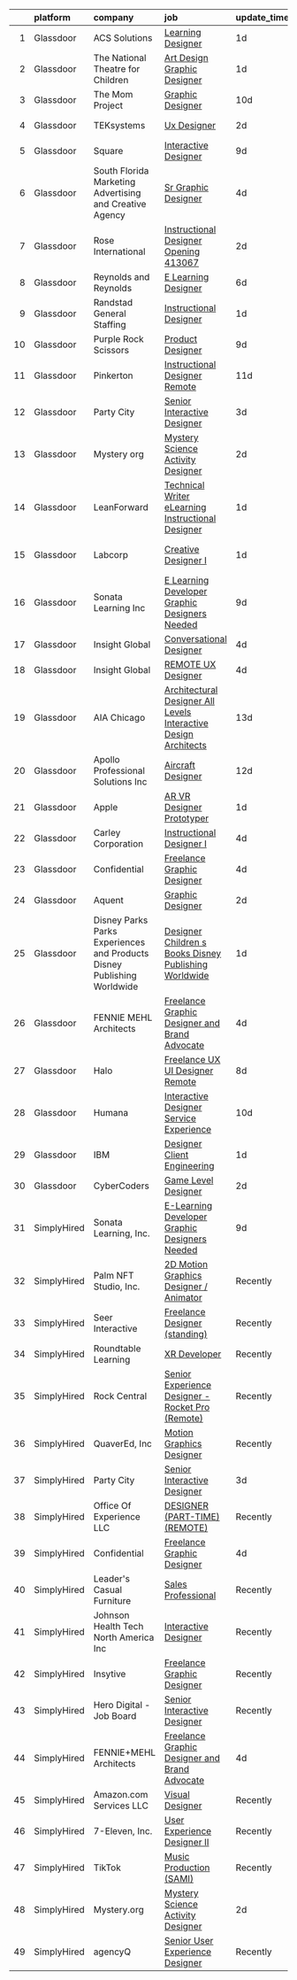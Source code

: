 

|    | platform    | company                                                                  | job                                                                                                                                                                                                                                                                                                                                                                                                                                                                                                                                                                                                                                                                                                                                                                                                                                                                                                                                                                                                                                                                                                                                                                                                                                                                                                                                                                                                                                                                                                             | update_time   | location                   |
|---:|:------------|:-------------------------------------------------------------------------|:----------------------------------------------------------------------------------------------------------------------------------------------------------------------------------------------------------------------------------------------------------------------------------------------------------------------------------------------------------------------------------------------------------------------------------------------------------------------------------------------------------------------------------------------------------------------------------------------------------------------------------------------------------------------------------------------------------------------------------------------------------------------------------------------------------------------------------------------------------------------------------------------------------------------------------------------------------------------------------------------------------------------------------------------------------------------------------------------------------------------------------------------------------------------------------------------------------------------------------------------------------------------------------------------------------------------------------------------------------------------------------------------------------------------------------------------------------------------------------------------------------------|:--------------|:---------------------------|
|  1 | Glassdoor   | ACS Solutions                                                            | [Learning Designer](https://www.glassdoor.com/partner/jobListing.htm?pos=112&ao=1110586&s=58&guid=00000181329c9851a602a0b73226b55b&src=GD_JOB_AD&t=SR&vt=w&ea=1&cs=1_2397327e&cb=1654411532762&jobListingId=1007916136307&cpc=32EE424DE2B657EB&jrtk=3-0-1g4p9p63e3c51001-1g4p9p640kuh3800-06a6a1e5ada34f8f--6NYlbfkN0BOBaSkz9YqNQea33Fsetb-6IEO80JfEUDCB5Srga3QrrehZ7UOkmzbtTx2OeP4m-9HTK_eyahXUSh2k15_blSxunLCMZAbBYNMrZUwONpoRjrhqXS-LzKKGZV8TaFLceOh-_x83z1Rj0q66Qe84bPNfRiAsOjyPo89Jh62nnJ46j4f4WyJW5SF0BT5BGlvPrDgGgRXKp9P3QjbOmisivuth4AYmmXTZFP3u7LudvuIWmcgOUVnVViKboZAOSowbswAPRaKksxYEc0XPhR4PsC4C4omZHykYmOoWyVzktOxHfgSY2ZlVXfSoHROyLVLZm7x8K953YMWCUh44epuam8lJxAdkFoGgnrueEg8f0n8MrWJUWhEBIoYH4WRtmiY4dbXna3ayYN6e4VX5thkXKU433EeH424wYHewZPG90DQ7Hx8TS6KFPsTMs0GM__hG2g13FHkBpvh7GrmFAgA0Ct1hKyzMrOXnvXcPgMka6vqsWWPmj_1gR6KhqphrymIEwo%3D)                                                                                                                                                                                                                                                                                                                                                                                                                                                                                                                                                                                                                                                      | 1d            | Atlanta, GA                |
|  2 | Glassdoor   | The National Theatre for Children                                        | [Art Design Graphic Designer](https://www.glassdoor.com/partner/jobListing.htm?pos=111&ao=1110586&s=58&guid=00000181329c9851a602a0b73226b55b&src=GD_JOB_AD&t=SR&vt=w&ea=1&cs=1_a9f3b694&cb=1654411532762&jobListingId=1007916617571&cpc=D2F1DE17EE1F43B9&jrtk=3-0-1g4p9p63e3c51001-1g4p9p640kuh3800-6d04e634c12dbe69--6NYlbfkN0Dpic54BVjlcVDipi6m9LjoBhk-v1cZuAX2JQAeOlBhmOOVn01mJiALRNHgucja-iFE8eoS-KbrYBwPn3APIGZhc_zdOMtDJhsaVP-ebixEB7FxKdU3VKQSu6quyGPPtU1KWMMhGDFBxBc62t2VBjVgxIZOBM62Ii-XoZuAvy71GO4C4X668Td--VyUDEbilGqmrGtwVI6p9WOqbtEMBf3uR6Hp3kJ_hWTHcsaAjtRTEUDjLUu16fwIXvIMoMNLIcr8U4kOupoiHqV47EOk8lpyoKRyOtAaKy61LuzrOH1-pXN5pKHp9y4q50hmpKkiU5Ge8375O7Y6wVVpXLVI1X_2f7wipYFnPQSDW9Ne5fYxqVklHsxtT_b_M8Cx_yuWxt9s4U0wDMGp1c_lZK6wViC7VbpkR9G0qZPQ9NHiltO7siVPersOrCKFvLMCoFk9AmiLEZpgN8yUPKZhmr7ZuYXKptcqCwzve-PYTz51wz62pDBDy3w8HAe6djdr4c777n0%3D)                                                                                                                                                                                                                                                                                                                                                                                                                                                                                                                                                                                                                                            | 1d            | Minneapolis, MN            |
|  3 | Glassdoor   | The Mom Project                                                          | [Graphic Designer](https://www.glassdoor.com/partner/jobListing.htm?pos=123&ao=1110586&s=58&guid=00000181329c9851a602a0b73226b55b&src=GD_JOB_AD&t=SR&vt=w&cs=1_8bd9f5ae&cb=1654411532763&jobListingId=1007892859389&cpc=3BA4CE39D5B5DEF5&jrtk=3-0-1g4p9p63e3c51001-1g4p9p640kuh3800-e5f26316595ab63d--6NYlbfkN0BDp_epf89aHDQhKpPegNJQ_ldQpEFZQsM9OcONMGxWx6pU56EKHF58QjVdAUvn2gU_0hzOV3ZkZVVIbYtZVISIwgRRT-8yWPP8LRTHg1ma0js-HdzAuZAjkNqDpcDcFToclPFAr5mAM8JT7FTErmNIHvEC5aJc2THimaA_jCr8pBk4fvKndUHTmH2tkJAwpT8p9l7VAIlQVsL1vvBLm18FunPc1C-etgv9-g4JU3Jvizr0Puki_2DmOa89u36b8G25XzpQXpDKPNq8_mb9qv6WhG_VoZ5bhjDGHTO-kXm-ecDLwMPetqReWREoAPTY8EBMmelTnpQiGOmGJ0bDFcSXwef-j5ZztRAW6Hqo2_E4Y6808PlMlGjiSXOYn-1jORDxHWzpz0a_m2b4AfBX1wGbBZWygVQY9Q0jNEfPHxiKG2HV0qkl4oxMiFx2xRiwpGq_uM1J_gUycApYEd5uozo8PB_mr_D2qu7DKDhPDodTI6XuonnIvq32qpRIGwYmXjV9TkjoQyZUu8nn1QShcNj17xi1IhLnRn8DkMAP_khhiE8XwtNSMDJXno86U_D9HjNcYIVCGM28mg%3D%3D)                                                                                                                                                                                                                                                                                                                                                                                                                                                                                                                                                                              | 10d           | Remote                     |
|  4 | Glassdoor   | TEKsystems                                                               | [Ux Designer](https://www.glassdoor.com/partner/jobListing.htm?pos=118&ao=1110586&s=58&guid=00000181329c9851a602a0b73226b55b&src=GD_JOB_AD&t=SR&vt=w&cs=1_6318f505&cb=1654411532763&jobListingId=1007915082882&cpc=56C4EA4A1A191A49&jrtk=3-0-1g4p9p63e3c51001-1g4p9p640kuh3800-f69c0a6f159f9825--6NYlbfkN0AuKz8EBO1xHDEL7V2YF9xF3dC_I9B9i-Zw2Jh8clPMK9BxhHDJszxSyW718EipT5OMRBj1ngUYa_FZtBy3VFjXrNfALMIqQ-mQiIYZJLGV9XgIEUoMXo4eJhFjKFYaxSM1SDEAQhgg1SWnRQPV8MY_iGiDq19NdLUdoeAvrq72zzjDi_uYpTMQLjYiFfF-R0Ti5MPLAxX-WiMfLwfN3GY4bw9Zrssh1BZW-0eNpvziQQRw0B15F6xoYrNa3dCm0E5YHboa6CH7JNEzewOZFxvDq9qEzNKlMpVuHtf7Qu5NUpEHnMu64DACe5iWXGKfSsT9WP6ZY9v3_UokEOyhoY5cc3YEGjThHwPXosb9yAAW0gO6niDDJsTDDCH3_MiS4DHPgUAQ5vJjEBpHpyBuivSnlt67-b-V8Q-dn4_NFAWGtSgXlV77XHjhmf6PvFNY0HMMm-XEDt-GLx41BCprs9eS9RWTiByrtF3iNjeT2YnuAdtQhPi7b9rdsobqet5419UDd8cLMQsWlt8MeX0Mu6FDB4y1bqxLFvjIq40sAQ08f6JdoR5-oUcOhaoRsqLPxqolaUu2g_RO9PkX6s4OxEzBEAGJWDRlmiOT2wo6FSBgHRZuBzh8180-iOkzkuuGFbskLijyTCDJ6sjDpCZKi2cYQh5K9llZTLBe-sNuRQbk1BaJ6GdscP0V1Z4firNJF00OGWsKYuD4dXIAfvC6X-yJn46S5ZRVglopjvWH839crsQeN4diz2F8xT8cNFNe-DHKxt4IJqea8azZfC9ABY-7v_h1Y5MT3G4j-zHgl9-1tEJKGsmLzUMCjSLOxuoYPTeROGdq2oTrBE-jzpF4uiskpVsuNm0oEvBNmiCRxeS1l7m8tcuDGEKQV-Z2lY5jII5H_XRstsEaEIP4SrFT6hIBtKMaoRxI3ytZEfVys8q8xXpav_nKITtmboQvPg3t8jdwz8z8ykzAAA%3D%3D)                                                                                                                                                                                   | 2d            | Collierville, TN           |
|  5 | Glassdoor   | Square                                                                   | [Interactive Designer](https://www.glassdoor.com/partner/jobListing.htm?pos=124&ao=1136043&s=58&guid=00000181329c9851a602a0b73226b55b&src=GD_JOB_AD&t=SR&vt=w&cs=1_ddf455ff&cb=1654411532763&jobListingId=1007896668853&jrtk=3-0-1g4p9p63e3c51001-1g4p9p640kuh3800-40296323c81d9032-)                                                                                                                                                                                                                                                                                                                                                                                                                                                                                                                                                                                                                                                                                                                                                                                                                                                                                                                                                                                                                                                                                                                                                                                                                           | 9d            | Austin, TX                 |
|  6 | Glassdoor   | South Florida Marketing  Advertising and Creative Agency                 | [Sr  Graphic Designer](https://www.glassdoor.com/partner/jobListing.htm?pos=103&ao=1110586&s=58&guid=00000181329c9851a602a0b73226b55b&src=GD_JOB_AD&t=SR&vt=w&ea=1&cs=1_04cba55c&cb=1654411532761&jobListingId=1007905866128&cpc=9BE7264F9E667C9B&jrtk=3-0-1g4p9p63e3c51001-1g4p9p640kuh3800-db7c4846f03a27a7--6NYlbfkN0DLxniXb9xd09bch3T7EymxCrgj1jiT2kSu__xrmi42oFUVS0emMDhZwxc5tK7nRlPIYZfEjX3b0pBzTAjhCEpShOJQJN-ZTKGLcs5EbWsEyqD0YwVBaooyya6iG2fF_WwymL9do1V1dORyJwy_y3cYp6NyBqK9SWb22sWK8hMkBohTE53zfSVwSYGWaPizxq8witJrB6eRmxZtU9vZjsIN4cvlzBFMS2uHLr4uZDxZNSYcAacvfkboTtjMwv2jLI_Oe_pXezWhnJshfXZwgg_M5BtqVka0k-5iICXIYfbzgy7K-BYXceIeIT8wrD3F-Q8id-fnzzB02iVROlB1YZDmrN6I9IYeWFe26Z5mMaQS8H3dOtVSHNrNL5Oe9Jh5UBOOIlYoePMPPZnMrZbuBOWkJX-Dq5p5jT7isIyN8xlUEwciVzMTray4ONIA9Jb8BZLTc-k4gd5SEw_VkSEgekJ44budUFw_xqtj1wQ8obpAHyAEiWGrlt4Hg8SZp1XeoG0%3D)                                                                                                                                                                                                                                                                                                                                                                                                                                                                                                                                                                                                                                                   | 4d            | Fort Lauderdale, FL        |
|  7 | Glassdoor   | Rose International                                                       | [Instructional Designer Opening  413067](https://www.glassdoor.com/partner/jobListing.htm?pos=122&ao=1110586&s=58&guid=00000181329c9851a602a0b73226b55b&src=GD_JOB_AD&t=SR&vt=w&ea=1&cs=1_caad6fde&cb=1654411532763&jobListingId=1007913860866&cpc=F41FEAB56D215062&jrtk=3-0-1g4p9p63e3c51001-1g4p9p640kuh3800-0e6f9823ee29b418--6NYlbfkN0B6gYLiPzX3Klpbl49OuxoIZqVtnvEet7IZUhlrZDSG3s_qRNA6cKE-lo6TaaJGowMrAyYWeHI5dq7ZlM6wCrkx8tOl2_0VzGLOlTQEmi7ik2NBy4pQ0rbWQc7rMC-Df0vyQ83skbzrx-KNeUG9k3ORXKtCZZeq5SjvI9dIaPgMT9YZcAg5GddHmcaDnzL4wUXxHvfNx6vnP5MZlo9m1lSWt9C9WjZatrxHHiv8RLP7etuVrrQmVJ3BWIFyfYIgPaETxj5XrwZF-K4n68NiCciw36wMD3Gj71kdi3PL2y9qTupzdksPi9vaRRK6eVUdCcgbOS5wpFeGpIj2Dj9BBfDKHs5czNmsRVMIIT4hI8XO3nYGOvoQ3kHVq5B6x0PezpraQnL0jM7CrA3Xl2MlZXGK-IItX84luVu4Bfms43QkG2pUDv9tYuEiAH03aaFdmUXE0SDnAHgjFFpafRiKBDAQVmN--cOvk4L1biXCh3FI7Ep5RK13PY3JVdrfhHzJYUMeRfo75YPs9kyme1uLswci)                                                                                                                                                                                                                                                                                                                                                                                                                                                                                                                                                                                                               | 2d            | Remote                     |
|  8 | Glassdoor   | Reynolds and Reynolds                                                    | [E Learning Designer](https://www.glassdoor.com/partner/jobListing.htm?pos=127&ao=1136043&s=58&guid=00000181329c9851a602a0b73226b55b&src=GD_JOB_AD&t=SR&vt=w&cs=1_a77eccf1&cb=1654411532764&jobListingId=1007900552330&jrtk=3-0-1g4p9p63e3c51001-1g4p9p640kuh3800-e96f4445aee680da-)                                                                                                                                                                                                                                                                                                                                                                                                                                                                                                                                                                                                                                                                                                                                                                                                                                                                                                                                                                                                                                                                                                                                                                                                                            | 6d            | Houston, TX                |
|  9 | Glassdoor   | Randstad General Staffing                                                | [Instructional Designer](https://www.glassdoor.com/partner/jobListing.htm?pos=115&ao=1110586&s=58&guid=00000181329c9851a602a0b73226b55b&src=GD_JOB_AD&t=SR&vt=w&ea=1&cs=1_d60818c0&cb=1654411532763&jobListingId=1007917066812&cpc=F41FEAB56D215062&jrtk=3-0-1g4p9p63e3c51001-1g4p9p640kuh3800-791437f29ce4b121--6NYlbfkN0BP0SNj5t90jkfF5SbRhYc-YYyKnIlIACqwosTKYtJiUOPFcGVraBBNH3PqNVaKMlPjSscG7ARDXxDSnlhlQTQquzaLdv3PkoUFxAWWXEns25B0dF3uL1SdPQDGzZeCRsggNFJ9zosbXUAV38aSrmwAwlf49YE46DIuyznBUx7H9xWQS9FmqrQ-HmfNPtDUMZVgyovaph30B9z_yOScoYXJz0qoNlGs_rAmfmQy61qCBuVFTr2kuuXwj9OuV6YthnjtUOPBK2IdZJ3Z5o0KdDJE20d1kiDshj6Ne6e5OTZb6V4GzD8Q7qK3vOhXK-sW3feEk8c0S0MFVmjCb9N50TyPwInSgartPbGwAB08Hg6DfpdiKBsH0Nd4QwCkChLuk95GqD6qng65SIThwUTU-w2IuxYrRCmnjRo6o91UawoAMMnDGBXzgzle0-bR0nMyw5ysMr_KE6-unxnVVSq5q3iL9MRE0HUuSJlpGEubO9wiAr-r1xVfzmtrYShK99UkphE-X6NpFUUGB5BSGEEZKAaEmOVx1zscg2euKjbpX-YvHQcEvwG93gwR0cM-EksXMZgFbPo7ckE73OcogMIZQuFDre1yLztCqaU52afweVEQw5lHhLIESh_oD83jgAnDdz3Sb1gXPFhImEX88yrgQVl9)                                                                                                                                                                                                                                                                                                                                                                                                                                                                                               | 1d            | Remote                     |
| 10 | Glassdoor   | Purple  Rock  Scissors                                                   | [Product Designer](https://www.glassdoor.com/partner/jobListing.htm?pos=102&ao=1110586&s=58&guid=00000181329c9851a602a0b73226b55b&src=GD_JOB_AD&t=SR&vt=w&cs=1_99272bbb&cb=1654411532760&jobListingId=1007895212083&cpc=DFCAFF9DFE7B86C3&jrtk=3-0-1g4p9p63e3c51001-1g4p9p640kuh3800-19209a4e7ce6e273--6NYlbfkN0B9CJAjumQvo31X8FUvHYg0gNPS0rTJ-uJjWt5JfkEMII10vzOjbNJo6SQhCT4L7RAU6dtdEMhx8nmzmg3wfk6BhM-zFzZCODVrclYp7WjOWs3tGfzj4XR24wIewklUtdIwkGmUxB-lp8SCFGi5DovRpJU5XISOiy4Ol8SHKbhJQCa7LPvCMyjBo6z0dF169_94GdJXX6QYwGTIlP_LijheFjR1DMua-16q76Be3Bv6Lti4XG1ky48BfqRA9PuOfmF8bR05lsQM-vqFK7hPEmEk6ZS91jVto27EMnnuvKPEiBmP74dVNVH7Q1XfQOj5XgKHeIAAcDtNfLM7ULwJTHq3GCP9rfHQp_1pbhJ1f708ekJyKKJSBtjBKYeyJ5RBX_UgjbL7OVDOjson8LohWY5eokFJ6MliUTfA0tpsDpdl_4zc9RCsE2oh5QG9vP3fjCvNN8i4C_iGE6xGg-UUrEaSzom5_7A-S4ANhkvBLUi43sr6F217RYgLdqTNP1ri1ohkgtmVdrIoDzvfc_Rc6z9t)                                                                                                                                                                                                                                                                                                                                                                                                                                                                                                                                                                                                                                          | 9d            | Remote                     |
| 11 | Glassdoor   | Pinkerton                                                                | [Instructional Designer  Remote ](https://www.glassdoor.com/partner/jobListing.htm?pos=107&ao=1110586&s=58&guid=00000181329c9851a602a0b73226b55b&src=GD_JOB_AD&t=SR&vt=w&cs=1_6f1cedda&cb=1654411532762&jobListingId=1007890718547&cpc=C4A69CCDBB3B9599&jrtk=3-0-1g4p9p63e3c51001-1g4p9p640kuh3800-fe6a22d033b9ac05--6NYlbfkN0DEMI6QzMzxi0DD_pMYXICmFoJq-H5LrGXX8bv2zgXFdjxvhNogYZCFzXGj-zNuDRxHoF_Bt1VYN52DVKsSQctlLdwDVnpBk5_SQbD2TLixuSQxH7xyGknGsrPFg1PUvYVwIuWl4RUqDBgmLUjoobMYFjODVUMlQwjFbAQC0nkIH71_QZ9DXD2uiQARXgSyx5G7SIIgC2F1AExDlL7CoDHxWOKre3cbhfia9qi_pcC77OFxjZG-NPrZMOPwVo6Qs65pdlp3hveXfChkH5dVbok_cDmLtP4LZlffvdDjAJ-CpHAPFUToPBG5FZ-EKIP_Ylfy-ouX-ivKsEWfRAH-yRhibqteMLnCpHuqt3dPMkdZ8l7jUY7wFYrLG7WheWqEg-XwNWHBYg0SWshDNhoNROW21T-cWa8TGWdCpmEGF4QNyjFTrBWgg7hKdceWlrrnbdHZFWj2YSO9gaHiYVbDYjKWSz2tu-uYa1ilWShOwsuSmTD5n8tOc6QHTKZyNlyf-0rfW0uDyD6bcgx13yid0AOfMge0T96eYNU%3D)                                                                                                                                                                                                                                                                                                                                                                                                                                                                                                                                                                                                             | 11d           | Remote                     |
| 12 | Glassdoor   | Party City                                                               | [Senior Interactive Designer](https://www.glassdoor.com/partner/jobListing.htm?pos=106&ao=1110586&s=58&guid=00000181329c9851a602a0b73226b55b&src=GD_JOB_AD&t=SR&vt=w&ea=1&cs=1_b4717849&cb=1654411532762&jobListingId=1007909529271&cpc=7F6F94E2229B3AB5&jrtk=3-0-1g4p9p63e3c51001-1g4p9p640kuh3800-8769dfc360d25208--6NYlbfkN0ALyhAUN4-rMnQis_n0DgkUvmAya-wWUdlU29uRgGT9KIzKCXIeS5itAw0GIAujaTy37iTorclyPI3vPqg1iZ9IXdL5ELBGGCW2AVh8eBw2QmaRPyAXe8ZiSbFo-Gs4IXN-8xSQhkPzltXA4JI3kcRoOU8Zbra8vcPgPYSRCbcID6KdafD0JdlSP0szyyZkvaREZM7FjswltC6-3rbzDArC45U-UIe1dAJ2ZCzsYcmBrmwLf4Qmx7hSV-tcltRS1WSf8WM51Dw0jeoy_h14r0jst1Ly6w4rEK6qR3Ydl87Q0v6UV1DJ9BCMUknJgPPqj4Ds7mOZf08u0SQnTEm7GfiNEm7oYtKyQG7sJQvI0LD4CzeJe8oBv9deQZ9hppfW8FEAZIOFHT4G7wCW96qjaqtGTas1jJ_LAzai0UhNf3_J3WYk_MN8rg_JeZwon7mVox4gcG5zFpCk1mXqWsabXdQ100R3vVEfkPy13K2owRGTD2Zv6YQXaLvKrcXSWs6CFXL9TJTYdSMPuw%3D%3D)                                                                                                                                                                                                                                                                                                                                                                                                                                                                                                                                                                                                                              | 3d            | Remote                     |
| 13 | Glassdoor   | Mystery org                                                              | [Mystery Science Activity Designer](https://www.glassdoor.com/partner/jobListing.htm?pos=125&ao=1136043&s=58&guid=00000181329c9851a602a0b73226b55b&src=GD_JOB_AD&t=SR&vt=w&cs=1_4ac3fa2c&cb=1654411532763&jobListingId=1007914048856&jrtk=3-0-1g4p9p63e3c51001-1g4p9p640kuh3800-bef984a7a551051b-)                                                                                                                                                                                                                                                                                                                                                                                                                                                                                                                                                                                                                                                                                                                                                                                                                                                                                                                                                                                                                                                                                                                                                                                                              | 2d            | Remote                     |
| 14 | Glassdoor   | LeanForward                                                              | [Technical Writer   eLearning Instructional Designer](https://www.glassdoor.com/partner/jobListing.htm?pos=109&ao=1110586&s=58&guid=00000181329c9851a602a0b73226b55b&src=GD_JOB_AD&t=SR&vt=w&ea=1&cs=1_40d950cb&cb=1654411532762&jobListingId=1007916360153&cpc=9C2286EA3771AAF6&jrtk=3-0-1g4p9p63e3c51001-1g4p9p640kuh3800-17299211c4b01af7--6NYlbfkN0CpTJ0FoNac-Bj8iG3yY_IBQ0nPoZqY5QL_thUON5tYfBl81W1WZBn4iERStJc7LszmfMJThED-yAJaU-ebs4iWPQxn2a_RZ8OjBKjagXBmE9GKNgO8oh65v4w2wAaKy4M49SsDQrSnG2ywIv3v8mT9rFRAdfH8OdUy5O2Rd9lxEES2FvMTkxHXR2EgvT68lpuU1O-aXsDnRePoz74q_A92v4VBYJAEEueI5vFFmzVVr9aHyduykNGDVTz4dT6qepqWCqO3pqE0xDfCoK42lEGEOTk9ntBpTn4Xpzewc8NPg7Q3QGujfIa7wUlnFw_fqFmoMQ6D9PkKrDzdqn_x8J3Lk1x6ZlrLzWuodY8qwEnCL7Of5HjfkcweTifmPhbG_AgyMDaAvrL6doFZdoyqUpTmnFDXe4P8E02jek3C7hfpHlDSihYGO2F7_AA2Z5JtLvfWAbNfkqfyEZSXAOYOeBCEG7YynbksIgYF-Q2-LTF4W0Cejq8n6Q0MBCDY54avI9I%3D)                                                                                                                                                                                                                                                                                                                                                                                                                                                                                                                                                                                                                    | 1d            | Richmond, VA               |
| 15 | Glassdoor   | Labcorp                                                                  | [Creative Designer I](https://www.glassdoor.com/partner/jobListing.htm?pos=114&ao=1110586&s=58&guid=00000181329c9851a602a0b73226b55b&src=GD_JOB_AD&t=SR&vt=w&cs=1_38f97c39&cb=1654411532762&jobListingId=1007915322097&cpc=F41FEAB56D215062&jrtk=3-0-1g4p9p63e3c51001-1g4p9p640kuh3800-eed278fc452282cf--6NYlbfkN0B9bOeWx5nBiDfSdbNo45Jf8B0hexpqt5VGYU8LKvdm0O-tSI42I2O9K_y_dZJFbYyGdhj_iFaUImTHZPs5yS_2wWT_UN-4t4nZr_R7-JGsCnGSnBtb1aOe7sHqoIE8zlKPAhSRVWh0USF5TDUi9gy-s7u_1oxNkW24aQHPHNXWgcvEUpnqgpdqFAkFUVrjG7d7XXkXdFLnAfaS_4Jz8W1VBkMxS7t6GUqUCC-v2zt7EBFc3f_91hav16wVAASJcdJBPSj8KNVNQexRZsCzPpS2wxevFJheLIu8jzKeYW4IR5Fx7TX1zNxGiSnFh7WAKdYGcPMVH8XLKKsR5wiumJELQouCd7XXcH0fmSN3vDTJMGH4VticRTASPMALJygcCB0z3v3HE22-LbqiNDcA_IWTv-KIukqvQn7kHqyuiOHh1SlaIxsQdDHnOnelw3k4ps1F8sKcLzds7fCEe23VGsyZptWhcMtuxkR-aBXsg6gz0kVLPBGhoXIS9bdphmmNh2Q4fSaYQ1XY9rdwOR1_p3MK)                                                                                                                                                                                                                                                                                                                                                                                                                                                                                                                                                                                                                                       | 1d            | Research Triangle Park, NC |
| 16 | Glassdoor   | Sonata Learning  Inc                                                     | [E Learning Developer Graphic Designers Needed](https://www.glassdoor.com/partner/jobListing.htm?pos=126&ao=1136043&s=58&guid=00000181329c9851a602a0b73226b55b&src=GD_JOB_AD&t=SR&vt=w&ea=1&cs=1_edcf4c3a&cb=1654411532764&jobListingId=1007894756360&jrtk=3-0-1g4p9p63e3c51001-1g4p9p640kuh3800-3850526d8ceb3346-)                                                                                                                                                                                                                                                                                                                                                                                                                                                                                                                                                                                                                                                                                                                                                                                                                                                                                                                                                                                                                                                                                                                                                                                             | 9d            | Remote                     |
| 17 | Glassdoor   | Insight Global                                                           | [Conversational Designer](https://www.glassdoor.com/partner/jobListing.htm?pos=120&ao=1110586&s=58&guid=00000181329c9851a602a0b73226b55b&src=GD_JOB_AD&t=SR&vt=w&ea=1&cs=1_a8256c6e&cb=1654411532763&jobListingId=1007906260878&cpc=AC285F3A3ECA6BB0&jrtk=3-0-1g4p9p63e3c51001-1g4p9p640kuh3800-56a5fb67762dbe2d--6NYlbfkN0BKkHZu3wF05EeDimN_p6sYpKCMArvwa95YdH7UpkaBCiPadoOw6FI3wGz6Ok-pEcvG-VNxKzu92EQKvOd7yAuQCbagbus3vzKwzBGF-PIfvqBmRFg7AhhC_v-r-6GrSFeaJIXixPl99vjKVFkUk15m5sXVPti_IZxJNSG6P9eZ77Ay5nUrMa1RJg2KFrbc2Z7P6tOXQxPjqNqXhYz1pX70vQ7q1xXj0q7AwYz5bwxPs_MTJak6PTgczpnCJ15h0exFXOLAFKT-sF1bVZHPlS-HDUJfZSJvXnO8KKB3X5WAOZzva3w2kbB-IKHFC1BEpG-VDeznaYuUp76_xc8GtaMs0QeURm_0-X_UMMczHFt0-YTZV7aypfsxEv5K81pAOOf6RGZAgMai7YLAXndgx2ltjSl9maM6ZeHvc791iJuiIwsn8K6YtPkKxov4HFMl3PdgG09SAJd85YTnxiVR4reZGrEsSVqJR7xScIRAa2TUXU4PmsRaf21CkxXCYXbj0YcotRmAbpDxVQ%3D%3D)                                                                                                                                                                                                                                                                                                                                                                                                                                                                                                                                                                                                                                  | 4d            | Remote                     |
| 18 | Glassdoor   | Insight Global                                                           | [REMOTE UX Designer](https://www.glassdoor.com/partner/jobListing.htm?pos=119&ao=1110586&s=58&guid=00000181329c9851a602a0b73226b55b&src=GD_JOB_AD&t=SR&vt=w&ea=1&cs=1_1cff9c85&cb=1654411532763&jobListingId=1007906319362&cpc=AC285F3A3ECA6BB0&jrtk=3-0-1g4p9p63e3c51001-1g4p9p640kuh3800-77b5944694da72be--6NYlbfkN0BKkHZu3wF05EeDimN_p6sYpKCMArvwa95YdH7UpkaBCiPadoOw6FI3wGz6Ok-pEcump2Y7yI2DCQjC7ZBuL0VuP3kRPi4vfprgP0Lw_8LJ6K0krxHDKqSw90byP9qjWAm_442uY7C4RwjHQIaR7PdFCw43ml8Kj9sB5jmlAwxPN9CQreIxo-CO-77TbDMuHS_y3AT0tOlys3BnNsB0HBwk-_H6HQHgKKC8CHQXuSm6g8moy41VBlk7mKu-NFcPQmJ-IA4p_DaKYesEMQoR6EW9XlmMtZi00V3Ig3OhMlzchrRuOTLh4kjMQWrZUMSyycCoqwKpdhqw3__xqF8w4WiWJOKerYm3-uTlebYUUeWrlCzFNQGcMPqxmjIYqx3KBCZ6Hn5vB1ToDC6qdiue6LigAYPRd_f65cle3Oql-hHe2HNlNeNhu3giXgddyO9XdfEuBtzXewRzZdtz-LvOJXr8TbQ1ZGLpln9kI7WOGC4WiRaaYONC6nITxtR8oEmLTLpX-dnsEUTHLQ%3D%3D)                                                                                                                                                                                                                                                                                                                                                                                                                                                                                                                                                                                                                                       | 4d            | Remote                     |
| 19 | Glassdoor   | AIA Chicago                                                              | [Architectural Designer All Levels   Interactive Design Architects](https://www.glassdoor.com/partner/jobListing.htm?pos=130&ao=1136043&s=58&guid=00000181329c9851a602a0b73226b55b&src=GD_JOB_AD&t=SR&vt=w&cs=1_4e452255&cb=1654411532764&jobListingId=1007882425991&jrtk=3-0-1g4p9p63e3c51001-1g4p9p640kuh3800-483bcb6c8075e0e4-)                                                                                                                                                                                                                                                                                                                                                                                                                                                                                                                                                                                                                                                                                                                                                                                                                                                                                                                                                                                                                                                                                                                                                                              | 13d           | Chicago, IL                |
| 20 | Glassdoor   | Apollo Professional Solutions  Inc                                       | [Aircraft Designer](https://www.glassdoor.com/partner/jobListing.htm?pos=121&ao=1110586&s=58&guid=00000181329c9851a602a0b73226b55b&src=GD_JOB_AD&t=SR&vt=w&ea=1&cs=1_8636f560&cb=1654411532763&jobListingId=1007886528834&cpc=8795CF9063CD573D&jrtk=3-0-1g4p9p63e3c51001-1g4p9p640kuh3800-ccea20be80b1ef32--6NYlbfkN0CAhuD5_VJSGKds9a5niLzxiWOcN_E6D1JakCGF8i00d5ISuI-0-xh_cG2rFb0VvO96VOwKpVSePeZwHCjQCOk2MugsnqoGBZHPykrex9VnAuWaUbO6RpTIzPWRDzZGGZ1BEqzAul4G-EEGTcjuO8ibUbo4GGKs1mTzfOlA7Q5mihSB-3PHfrI-iedpEAzYfK9QrDxD0ZBdYyPgufHGwHl6HgQ3_5ihb4WmmtCdRU7I2FMPnAnhPn8uVxaxXVTAzSxFP2j2CS0sqbQIG-OEKmAruvQoshDp2NjDtl4_irIxhZWEYhLM5VqTgNyvJXRVXKvLRxLXkzsGmpVD36JWtfxMpMdnld3RfrG_QwhwOgyN99UuT_8ZhplAMIzTXN0jUWHLPI9JYrjcwUT_cWBep3WQzF5QGFBoKqzNPP3mKV-lp3Y2JIs7eltVeVdPIuylpfwD5_nocNjXK8u6tvjXuOzmGz3_cLBjna6j2Jgmk5ZNnIoq3EjtV7EY82ENVCvZV6c%3D)                                                                                                                                                                                                                                                                                                                                                                                                                                                                                                                                                                                                                                                      | 12d           | Fort Walton Beach, FL      |
| 21 | Glassdoor   | Apple                                                                    | [AR VR Designer Prototyper](https://www.glassdoor.com/partner/jobListing.htm?pos=110&ao=1110586&s=58&guid=00000181329c9851a602a0b73226b55b&src=GD_JOB_AD&t=SR&vt=w&cs=1_ddede1f1&cb=1654411532762&jobListingId=1007915319931&cpc=8795CF9063CD573D&jrtk=3-0-1g4p9p63e3c51001-1g4p9p640kuh3800-3ab71ef260705a99--6NYlbfkN0BvKrLyj5gPmtZO9T8euul8TCxuuKNOtzRJOomxnwSEodTz2Bc-sPZl1dBMH13w-jOXIghhiOI1jqXEqqhhR5u8AT34w4vJJNKBHjKBOMGeD0EeJifCkhWKvhZJX_d1IXKG5z3abje4Gh49pnWEOSE9xqUeYZFY2orY4_P04wqXjHi8FwGvICOVGTkz3pMduDZFWpPhgSWp40nB53KBuwLFmdpBWol0LSC-ZrInh7RlvokqjFj9Ium7WGVojMqfMXhwdVSTfPjbo1HNpYkIqffvtOGZfeK1uzCwSgXwkU7sA0WKm1cld-6U1LcUB6JfO-1c0v4g8MXbjSOA-OHXr6QCpkyn4cGcK6j3r-QgkdAnyc-Gyu-mpF2H005JIcMrlHROYAEQzJq0pTHSMIvdh_a6GKSwP_QsBf-TvdOfEgi5lexRQT6kShN-Z-x7chVOntq4-k9HLpYDlbZE7EWqxQEGmuGdm6h8Y8sVSIs6rrgW6PklnOdKekPiQtJf9-BIaM-kucMSk34WpxmcswrPDQr7hfI05oTZgfxwYKXyqJZuHgqpPN43fJ3SIQb70HSNTQ3nvrajHyvIOYNSBKFFSxAKUfiehEY57cvCarE__dD03sSJmqTSgjQQlVyyspqe44Kh6jzchB1r7qB2FvGNsUSokKab8pBZQUO7Oo8Rdt4yNiUAvreRL8XuYPh7ICZ_opVRTy5PIVvUgUJpdNhz2xrYkMq3ONjWippYAGD-vBBBNYJ7yi_tNqiqHURpZw63X9_AFt9Bv9O_gt_t9BZmYhJ5zJPrjPGYNBPwnT_HyizyZMF_VJwkVqfKpBQpy7HF8E1XuQmwicOGT-AI5rixi11_F9KUFlXTdCtpt-Y1wqowE9PDZhPvrIa-7qDAOpM-RVMzZbhVrfiUv8RrI5OYDB7GWRvGr2eb3bldZavI4tt6PA%3D%3D)                                                                                                                                                                                                     | 1d            | Seattle, WA                |
| 22 | Glassdoor   | Carley Corporation                                                       | [Instructional Designer I](https://www.glassdoor.com/partner/jobListing.htm?pos=129&ao=1136043&s=58&guid=00000181329c9851a602a0b73226b55b&src=GD_JOB_AD&t=SR&vt=w&cs=1_42e54e0f&cb=1654411532764&jobListingId=1007906196830&jrtk=3-0-1g4p9p63e3c51001-1g4p9p640kuh3800-5935dd8c0b82d46b-)                                                                                                                                                                                                                                                                                                                                                                                                                                                                                                                                                                                                                                                                                                                                                                                                                                                                                                                                                                                                                                                                                                                                                                                                                       | 4d            | Remote                     |
| 23 | Glassdoor   | Confidential                                                             | [Freelance Graphic Designer](https://www.glassdoor.com/partner/jobListing.htm?pos=101&ao=1110586&s=58&guid=00000181329c9851a602a0b73226b55b&src=GD_JOB_AD&t=SR&vt=w&ea=1&cs=1_6b231716&cb=1654411532761&jobListingId=1007907463958&cpc=2CAED5C921A5F994&jrtk=3-0-1g4p9p63e3c51001-1g4p9p640kuh3800-aa998eb2b6ff81f1--6NYlbfkN0AXmc0ozA-ng38EaH65ErDf9X50qwqtw0EVv_aWSftMb4XYgkFokbHaBTL4PC5j-dByB5D07M8KP08yY-yhkVOnSMav7WhqH6rF2ddrUKfninvf5CXgjVsSNwUCdOhuHss6vcsobFZm4LAk56zy_uh_8ht9OuX6D7z3LeuEWOhmKnV_d9Z7aP8L6Xij2sw1D5ICnI9q9obDjTyAs52xB17-orKu5OksTWhkhrvT7fpZpocCtGWyp8ulE_TLSlvEPBFOsqhVMBWUsWliso3pM0y566wkmT0jS1iJmUIfwa4zj6YGr4EkL2Nrm58D2GEpQzqsAM8534aoL1xQH2DiOtSBcTwDszeerLhkvUiOn7sNpUgBuQyuyQpr-Kh45gTQGEkm2beKA5JOAKa2Q1y7LBdtGAP1wyyTHklMyNQnLeiLNG0sV6OoefiGRmjcmnWSzmOQiJzmwdRcXLEPvZJyuEZdkM-vSz75wcQIcFZJMg7I5uZJRwtxtbGNnrFjtgh61cE%3D)                                                                                                                                                                                                                                                                                                                                                                                                                                                                                                                                                                                                                                             | 4d            | Remote                     |
| 24 | Glassdoor   | Aquent                                                                   | [Graphic Designer](https://www.glassdoor.com/partner/jobListing.htm?pos=116&ao=1110586&s=58&guid=00000181329c9851a602a0b73226b55b&src=GD_JOB_AD&t=SR&vt=w&cs=1_3dc7bad3&cb=1654411532763&jobListingId=1007913723414&cpc=D2F1DE17EE1F43B9&jrtk=3-0-1g4p9p63e3c51001-1g4p9p640kuh3800-2a439be635ef1c4a--6NYlbfkN0DMrcEu7yrtATojKJA7cEzGQ3FdRGWLh0CZQInL4ECGI9gD0Wolx9R2v-Aex0-GK076c4u4wvKPf8HR1GWULyhEUo4Tlex082KQlMk_gIK9S-9HbFztSrw_uAEa7Kl8YIfOEZG_OiiRs9gg7JB_I-dRpAuFSIsmk6HciPlg0uhgK5WoDJeduUUu6pRQ3On6kusZjNjtfwSB6fuawEe4tx8u_a3QLrqZJ5g3SRu0KDcF67G-84D8HYBTU46PIHt9Ow-utoUSKggXDBSJYlVwsfCWVHkIN3_3VWiQuI_Qj0Cw8Q8sQk8ox6ZN9tSjx1-f8KEFJ_LbKUxglhAYTCLyEfTGice-GbGGjxOOR-sPkCWAlaKCTUSI427d6aFPAstQeBDX-Z6-Fhor5efsT8BYVbxO8J1ZFqG7rjB1x0i4tplTvnoYtKQyy_7jIOmfiFPxpggLMvAWIdLlemCjJQoMYc7a)                                                                                                                                                                                                                                                                                                                                                                                                                                                                                                                                                                                                                                                                                                          | 2d            | Washington, DC             |
| 25 | Glassdoor   | Disney Parks Parks  Experiences and Products Disney Publishing Worldwide | [Designer  Children s Books   Disney Publishing Worldwide](https://www.glassdoor.com/partner/jobListing.htm?pos=108&ao=1110586&s=58&guid=00000181329c9851a602a0b73226b55b&src=GD_JOB_AD&t=SR&vt=w&cs=1_1b264c70&cb=1654411532762&jobListingId=1007917199609&cpc=A65DF3A704A48F9B&jrtk=3-0-1g4p9p63e3c51001-1g4p9p640kuh3800-ddf879d2ff8d743b--6NYlbfkN0DAFTyt7pbDCC2JPO79CSdi1dIb81yjczP5qsKcZIxgiRd1qisRd4re16D_VG3-wzVi2F89qZSDPyE69QKsgmbIcUOrdWpBN-87zJzU_-K7sKP_VgycDNYVXBLkRIWeXCmxhBEpG2QhbSLGKCLtPsSiFXBxSwmcaaN8i6o1kLrrcLfSm2UWFa9PHH4qQ1ZHW6aH5tFqQVQrWxttgXOOkbv3n2DMpH1KHqNNwQZzh3Dy6Bfn6uuPKwBJYIQ9qDD7fZJi18Tvzeqh91D5G4t9uL_C_rBsAR4P7XOJHPv9Z_xdScDcmilTi-Zo29Vulw434erna0AMudm9xXRnmEjb4n7nbj9-nvYLWMzF7EBcWanGUjyoZzvd6EmgdpEEplmqza5Zfonss4RK28hR8w_bwby71DX1uonhF7tGRGZVClZUQYC3KfLsXoX6ZyjgCgPZQqM%3D)                                                                                                                                                                                                                                                                                                                                                                                                                                                                                                                                                                                                                                                                                    | 1d            | Addison, TX                |
| 26 | Glassdoor   | FENNIE MEHL Architects                                                   | [Freelance Graphic Designer and Brand Advocate](https://www.glassdoor.com/partner/jobListing.htm?pos=104&ao=1110586&s=58&guid=00000181329c9851a602a0b73226b55b&src=GD_JOB_AD&t=SR&vt=w&ea=1&cs=1_1bcc1fa1&cb=1654411532761&jobListingId=1007905966163&cpc=8795CF9063CD573D&jrtk=3-0-1g4p9p63e3c51001-1g4p9p640kuh3800-003ba351f1dcb63e--6NYlbfkN0BG1QWpzEe2U3QA6Vqi_sjmYLnL8UwDHOnvXMvQ4BPtGbvMljWF5gVU5_RMG5pVvERma6uIN-MpxqkUhFukZ4vNRes7jdVyWOADuawNGmeBJnAqSCDmmO39KoweiRYWQT4BEB8Htc9ANfSiAJIK1VkPXbz5mYM_WZfjaoddtL36X0oZjMoqadeuX_9C8PqgiiVIkzUQNY9OYnOsFK6-AJpkM07qoeJxyVDiSnB6wahgtdz2uhufEMJuEh2F-EyPeqAPAzZGd4LRtkcKrrpcTbOT86Ef-21umsBrRy8udOSIT40xO7NzBjtU7Gz9lOo8NNRzqPposyk2kHUfV_vYBTWUgNFsDISGGyxQCUa1j4zDqFlk_j8Sb5k19xp0VkDDz1O0OAzz9c0fDz53w_GfmYrWNw8jYP1jRdwH_3MFqGJAvngi_bKKGTHWaH4sexpYxyMn3gzOGd-flvbQIIyqXfXyoXS0NY93xs5F773Cak6Y5o03GEBjtu2bZAG9SnybBII%3D)                                                                                                                                                                                                                                                                                                                                                                                                                                                                                                                                                                                                                          | 4d            | Remote                     |
| 27 | Glassdoor   | Halo                                                                     | [Freelance UX UI Designer  Remote ](https://www.glassdoor.com/partner/jobListing.htm?pos=128&ao=1136043&s=58&guid=00000181329c9851a602a0b73226b55b&src=GD_JOB_AD&t=SR&vt=w&cs=1_167a1358&cb=1654411532764&jobListingId=1007898771732&jrtk=3-0-1g4p9p63e3c51001-1g4p9p640kuh3800-aff68833c903062d-)                                                                                                                                                                                                                                                                                                                                                                                                                                                                                                                                                                                                                                                                                                                                                                                                                                                                                                                                                                                                                                                                                                                                                                                                              | 8d            | Remote                     |
| 28 | Glassdoor   | Humana                                                                   | [Interactive Designer   Service Experience](https://www.glassdoor.com/partner/jobListing.htm?pos=113&ao=1110586&s=58&guid=00000181329c9851a602a0b73226b55b&src=GD_JOB_AD&t=SR&vt=w&ea=1&cs=1_73bc1d98&cb=1654411532763&jobListingId=1007892486609&cpc=8795CF9063CD573D&jrtk=3-0-1g4p9p63e3c51001-1g4p9p640kuh3800-e2ea78b62fef2c7d--6NYlbfkN0DTpne61UmFZM4rphN6Z_dPa1xbTMy_srCLEByaiB2DVbhP1pG3_chz0IlmsiH9LQ2dQVaRRe7xpmBJLqB2LLOYrDigLBVTl8NA1BogkpSs7cQ3H2Mdghjv_6Di_yw5HGChALGklcG1b-IpQKz2lEjLqM3TITeeKZqxejj67pBlbjnJ8YtJVVuU-TjS1Pr9trX3CGno2GUOImR3zsj9tEdAxCF2t5ZVrrg-QcbxAyk67bkpznoOrZeNSI2FCvA2O-JIvlOyY7drd8xE6lHBf1fs_nN5oCXlgrGJPuUfVCmv8p_h1H1SZqKDXwRmq8z9HQ5eperuRlrb9ogBAW0jaZawMqfiLeyQdE4KRyBPpq0e6i5r9BHJz3gGE3hhqHIgihdmyI84B-al4cuJA4Yc373DczH95EWdt5cOgJ1uzSIUyXelOFLxJ19rQ5_R8DGZinJJQt_j7wWIBQYJxxgstN1nRZgb07m7-8B1kpgOmTKunvaMlTl7buFd-8oXFUvayMI0xXwW5AokZIZTUir_-cLQ3mM5dw62yMA%3D)                                                                                                                                                                                                                                                                                                                                                                                                                                                                                                                                                                                              | 10d           | Remote                     |
| 29 | Glassdoor   | IBM                                                                      | [Designer   Client Engineering](https://www.glassdoor.com/partner/jobListing.htm?pos=105&ao=1110586&s=58&guid=00000181329c9851a602a0b73226b55b&src=GD_JOB_AD&t=SR&vt=w&cs=1_8345e653&cb=1654411532761&jobListingId=1007915482270&cpc=F793441F64F6F721&jrtk=3-0-1g4p9p63e3c51001-1g4p9p640kuh3800-b1607f6385927c83--6NYlbfkN0ASsx9s5kYVCGTGnmC6Xh9NWSoe0erEY_uce-MxN6cSfhCFF8tPJks6RQ6ru_yf5NKW-OTGIytLG-HEPTEAnY0pN86LOEkAfhm5p4a9MotpMGcpRb2BuPti1EK7mX9q71y08P2cBGHqwaXj1-Ged2rUrT61VwWVegN2azyqgolR0CBLEBKNYSgaO19vyIZ5MkHQxvZ0hv4q7_W6K2rPdv55tMZ6svaGCW2M89ItUioVBF7qXojEzKmXMxDKE6t06Palj7oks89M2WGy5coJg5ComrgsXHEhEcvbqskIVkJW0hwFiV1UXGMLt2jmBP36aoBPDduSU2ZawMJT9uNsoI7NoZCeJpItCPTk1chVgwV1bcB0YKpcPvh4AqDE_5EjmFe475L82qtWH9eZM2oGg9_DBgHvWEqZpm075PVxc2HBeamHvCyRvzhoclc15d9OaCWGhUIkIvSDXTBQf80KhruQBXzKbTeoKEmAAqsqQweeXudISqYwdkDr5V1kjocTKuzV1WHxnbcyUgpDiTBjbyKOQM8FNa4yuCyPWr8nkwm5UMQQIv--h30LWFtY7KYACWOmyv_eGLBsp_GbfTSVm2RDjvkiqo_FbS06Y63XLWfiftptRAhYpbhVHpTutxFRxWh8s44hjJ-tiL8nxUoSBc9lYECKA_l6-UHTpfmNchdydRV0cI7bm2meoOi93nIXdXXc9raddBjic_JbznuwlXmudCQKO62mQoLTvftkzSaazBMiZObwl6WckePQ9VSq5IMMf7gvLWHaq8g_S9SPAzeDviGjleaXS5PdeweaTOR_KfzJy914prIEyuAVc0NGJTjtzBjUGpVMGc23VRcq4At-tYioKsD20SoO0kvP9Q26Z3xPQUjLuWMvsl_aqxmdKjXNurED812yfc6Pnbm3WiJe8peV5Zd0xezq-dQIFStSgs16gFxpikt4uHrL3ovELwqKBrfqFNREAlgQsm9J6TVv3krrYTfngetch8m4jX0i7bkTxS67CYSMTe7VtOKU8c_cd-JLOoDnZa57OsCt0p31C1aVgmifUlTFT6VaHpHRNR8gGcdYklbDoe19DB0Ks93wLiejIsIH-om3PZpwCt3l6z79hMTsAP0Hm4ii4tyYfA%3D%3D) | 1d            | Research Triangle Park, NC |
| 30 | Glassdoor   | CyberCoders                                                              | [Game Level Designer](https://www.glassdoor.com/partner/jobListing.htm?pos=117&ao=1110586&s=58&guid=00000181329c9851a602a0b73226b55b&src=GD_JOB_AD&t=SR&vt=w&ea=1&cs=1_c06d2673&cb=1654411532763&jobListingId=1007913999166&cpc=32EE424DE2B657EB&jrtk=3-0-1g4p9p63e3c51001-1g4p9p640kuh3800-1785ad463f339d08--6NYlbfkN0CpFJQzrgRR8WqXWK1qKKEqALWJw739KlKqr2H-MSI4eoBlI4EFrmor2FYZMP3muM3eatKUmUk47fG2glTtH-plDvPWQzmcrA9tQEc5jQFAZ4QdvB2KJr4-Dua4OnO45HmueKin7uqKXlt8TyEgxtG-J6AU-OgorpA9lyzue1UDcdWi-YH0Gc04_MwCVtrluhEQPbNIThbJpbKW_hHffIUKE-yUuhul1wupR8K88xvvif3vwpUeEQGnBL7qcRus3k9vbZK_9uM8ONb0WDuqrtbIvhYhBSFAZ6JY6G-HKjUfU6ZWNXBGY79EAQBmUpttjA2aOUUHgyFQS4XxaGz6SkIRLapOHuA1VmfFmlTl3urluKd-h4fnP8pzikJaCtyZ2VZtnYqExLpBKd2wT4KsNeTSDxE5piCXA0cxOY6Ca5fdmbNlgqmU-XP8noOOIROCqDDAnc5k3uzZ6cwja3XHzDoMywlBzzoadv3FCcEvyuiJLl1Io76fhm8TDnBmA86qqO9kU2hgi6SemAsx0PbYahh5piQpJkrhSmDdKYgJ9BK8zSE2xtgx2PQc9bG3SiRYekc9vHgPPTUmcgicAdSKhouby8HRWxKatOYOrUBX4k_L4D3a5-UOW35QlBVyN2OzJ5BwHUWxmqaaFS9twchmOcRJFoqvtCFzn4WA3JrAaEEQg1i7n9tKt5Q5OLh8rCyVXWSsqrekERF4HFX3M6S5rtPx7_FwR-U8WJBunrgqBiM2CGxgiDVHDxGFX5BVaNwJs185-nN4jPzRab_N6TJ1uOqriZV0s7kGHXId4aodjn9WkXAIXgwEvs0qczKv1GjmFA_y4QWSwxsDDpBZNXWpF_3mWgIGdjf-DoSmH_sfa3o19a0mXEZXBV_1U9pZPs52NZQzC0hMHphs1RJGcSNZzOKSvxm5QW__YaUN5HjwW9fTf3MhLxqeOSw3EQj5nfT8zv_WF8CcphFyLAcBW9W34tBOGrcznU9bFfE%3D)                                                                                                                                                    | 2d            | Dallas, TX                 |
| 31 | SimplyHired | Sonata Learning, Inc.                                                    | [E-Learning Developer Graphic Designers Needed](https://www.simplyhired.com/job/TeOp_OrT6WJHKtS9nJO2bEVOdUxqEykGbF3qqn-283MwEQytUgS1IA?q=interactive+designer)                                                                                                                                                                                                                                                                                                                                                                                                                                                                                                                                                                                                                                                                                                                                                                                                                                                                                                                                                                                                                                                                                                                                                                                                                                                                                                                                                  | 9d            | Remote                     |
| 32 | SimplyHired | Palm NFT Studio, Inc.                                                    | [2D Motion Graphics Designer / Animator](https://www.simplyhired.com/job/xl-7P8BbbPdAYOMfwDXLiyxiPj5xpHY5vO0O0XOD8I-pK0W8ufNzKQ?q=interactive+designer)                                                                                                                                                                                                                                                                                                                                                                                                                                                                                                                                                                                                                                                                                                                                                                                                                                                                                                                                                                                                                                                                                                                                                                                                                                                                                                                                                         | Recently      | San Francisco, CA          |
| 33 | SimplyHired | Seer Interactive                                                         | [Freelance Designer (standing)](https://www.simplyhired.com/job/OMrLjGqiVjB4HSOHNcPsGMBE7asrChjuptiioyzCf3fMQCzg3HR7Qw?q=interactive+designer)                                                                                                                                                                                                                                                                                                                                                                                                                                                                                                                                                                                                                                                                                                                                                                                                                                                                                                                                                                                                                                                                                                                                                                                                                                                                                                                                                                  | Recently      | Remote +1 location         |
| 34 | SimplyHired | Roundtable Learning                                                      | [XR Developer](https://www.simplyhired.com/job/qvFIadB82qmPKcwbS-Su0yZRi4ORLl-D343HzeTnEbsndyKhfpbK4Q?q=interactive+designer)                                                                                                                                                                                                                                                                                                                                                                                                                                                                                                                                                                                                                                                                                                                                                                                                                                                                                                                                                                                                                                                                                                                                                                                                                                                                                                                                                                                   | Recently      | Chagrin Falls, OH          |
| 35 | SimplyHired | Rock Central                                                             | [Senior Experience Designer - Rocket Pro (Remote)](https://www.simplyhired.com/job/WFOQFrw2mphynW-NsIpy91iE8xWR5Lm0fNy65Uhq_2M__KiA2xz0ow?q=interactive+designer)                                                                                                                                                                                                                                                                                                                                                                                                                                                                                                                                                                                                                                                                                                                                                                                                                                                                                                                                                                                                                                                                                                                                                                                                                                                                                                                                               | Recently      | Detroit, MI                |
| 36 | SimplyHired | QuaverEd, Inc                                                            | [Motion Graphics Designer](https://www.simplyhired.com/job/YYdbmJvU_u5i-T0tvUrCXavp-stE3yvfTAMXPMvOM-p9AZPbsS4oGw?q=interactive+designer)                                                                                                                                                                                                                                                                                                                                                                                                                                                                                                                                                                                                                                                                                                                                                                                                                                                                                                                                                                                                                                                                                                                                                                                                                                                                                                                                                                       | Recently      | Nashville, TN              |
| 37 | SimplyHired | Party City                                                               | [Senior Interactive Designer](https://www.simplyhired.com/job/UzwM2xMu075-3zZfj99x_VjNLzxp2oLDQe6QXzHUQrKnyYM27iBkkQ?q=interactive+designer)                                                                                                                                                                                                                                                                                                                                                                                                                                                                                                                                                                                                                                                                                                                                                                                                                                                                                                                                                                                                                                                                                                                                                                                                                                                                                                                                                                    | 3d            | Remote                     |
| 38 | SimplyHired | Office Of Experience LLC                                                 | [DESIGNER (PART-TIME) (REMOTE)](https://www.simplyhired.com/job/yUtNm7aP5k7lf3a27Q4KIbyvuM9A7WQE2tgKPjPrP4xRwKfFS33ECw?q=interactive+designer)                                                                                                                                                                                                                                                                                                                                                                                                                                                                                                                                                                                                                                                                                                                                                                                                                                                                                                                                                                                                                                                                                                                                                                                                                                                                                                                                                                  | Recently      | Chicago, IL                |
| 39 | SimplyHired | Confidential                                                             | [Freelance Graphic Designer](https://www.simplyhired.com/job/FiRcx8liRVST6Fqvm1gYVwdMWLMlK38Woh3vrsDJxir3R9aDFK552g?q=interactive+designer)                                                                                                                                                                                                                                                                                                                                                                                                                                                                                                                                                                                                                                                                                                                                                                                                                                                                                                                                                                                                                                                                                                                                                                                                                                                                                                                                                                     | 4d            | Remote                     |
| 40 | SimplyHired | Leader's Casual Furniture                                                | [Sales Professional](https://www.simplyhired.com/job/8KdA8NA4pMbajSui2Bnx7uZZea3JamttoMLQZkR_MrRevcUZ6M4_JA?q=interactive+designer)                                                                                                                                                                                                                                                                                                                                                                                                                                                                                                                                                                                                                                                                                                                                                                                                                                                                                                                                                                                                                                                                                                                                                                                                                                                                                                                                                                             | Recently      | Port Charlotte, FL         |
| 41 | SimplyHired | Johnson Health Tech North America Inc                                    | [Interactive Designer](https://www.simplyhired.com/job/A9f942aI6ZY1QrXHe6XU7r3_L6pI5_P_hufpqV-Bw2R0lFtI3MlUqg?q=interactive+designer)                                                                                                                                                                                                                                                                                                                                                                                                                                                                                                                                                                                                                                                                                                                                                                                                                                                                                                                                                                                                                                                                                                                                                                                                                                                                                                                                                                           | Recently      | Cottage Grove, WI          |
| 42 | SimplyHired | Insytive                                                                 | [Freelance Graphic Designer](https://www.simplyhired.com/job/n0OripE-PckRlxkJxrOE2mEr9j9h1x-nkx2-OiK6HDT9Q0R3h3_aNw?q=interactive+designer)                                                                                                                                                                                                                                                                                                                                                                                                                                                                                                                                                                                                                                                                                                                                                                                                                                                                                                                                                                                                                                                                                                                                                                                                                                                                                                                                                                     | Recently      | Remote                     |
| 43 | SimplyHired | Hero Digital - Job Board                                                 | [Senior Interactive Designer](https://www.simplyhired.com/job/Fl3jvsbS4tc5CQp-Zx5Up05R7YcRJLkRMc53gJ-1sRVYcRcriUaE7w?q=interactive+designer)                                                                                                                                                                                                                                                                                                                                                                                                                                                                                                                                                                                                                                                                                                                                                                                                                                                                                                                                                                                                                                                                                                                                                                                                                                                                                                                                                                    | Recently      | Sunnyvale, CA              |
| 44 | SimplyHired | FENNIE+MEHL Architects                                                   | [Freelance Graphic Designer and Brand Advocate](https://www.simplyhired.com/job/G-_o1ypzG-a07ZSViYfKQorTXB_1Ma1ucnz4XZHXVGUEuC8zpvJyPg?q=interactive+designer)                                                                                                                                                                                                                                                                                                                                                                                                                                                                                                                                                                                                                                                                                                                                                                                                                                                                                                                                                                                                                                                                                                                                                                                                                                                                                                                                                  | 4d            | Remote                     |
| 45 | SimplyHired | Amazon.com Services LLC                                                  | [Visual Designer](https://www.simplyhired.com/job/07csdT2C5wUC0BjRkvFLfN-A2TKuc9tkdRnFlCKVrN7nw2oJdE55kw?q=interactive+designer)                                                                                                                                                                                                                                                                                                                                                                                                                                                                                                                                                                                                                                                                                                                                                                                                                                                                                                                                                                                                                                                                                                                                                                                                                                                                                                                                                                                | Recently      | Remote +1 location         |
| 46 | SimplyHired | 7-Eleven, Inc.                                                           | [User Experience Designer II](https://www.simplyhired.com/job/KqXvTyS1P4tNBijJ1mnyZA1p2JhojehdwJj5EvcSX8xAVOET4zeiEw?q=interactive+designer)                                                                                                                                                                                                                                                                                                                                                                                                                                                                                                                                                                                                                                                                                                                                                                                                                                                                                                                                                                                                                                                                                                                                                                                                                                                                                                                                                                    | Recently      | Irving, TX                 |
| 47 | SimplyHired | TikTok                                                                   | [Music Production (SAMI)](https://www.simplyhired.com/job/2Tqqo9ls3PxWXznsbW_zqZyHSKDst4HA0czfEUjyZA5NCH_uP-XOsw?q=interactive+designer)                                                                                                                                                                                                                                                                                                                                                                                                                                                                                                                                                                                                                                                                                                                                                                                                                                                                                                                                                                                                                                                                                                                                                                                                                                                                                                                                                                        | Recently      | Mountain View, CA          |
| 48 | SimplyHired | Mystery.org                                                              | [Mystery Science Activity Designer](https://www.simplyhired.com/job/kuEItjfIgh-eycejQeQSzZ6qrrAGBmkH5GklFoGz22_dm5l6_EodYA?q=interactive+designer)                                                                                                                                                                                                                                                                                                                                                                                                                                                                                                                                                                                                                                                                                                                                                                                                                                                                                                                                                                                                                                                                                                                                                                                                                                                                                                                                                              | 2d            | Remote                     |
| 49 | SimplyHired | agencyQ                                                                  | [Senior User Experience Designer](https://www.simplyhired.com/job/cIDtvicOoH53aMYEP0Ljm-akwv5PTKqGSpFWDKdyocaD4666RjrRkA?q=interactive+designer)                                                                                                                                                                                                                                                                                                                                                                                                                                                                                                                                                                                                                                                                                                                                                                                                                                                                                                                                                                                                                                                                                                                                                                                                                                                                                                                                                                | Recently      | Bethesda, MD               |